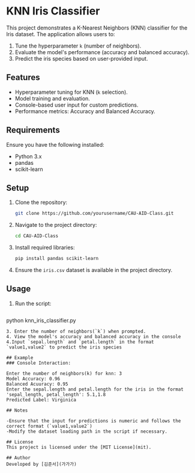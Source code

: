 
# KNN Iris Classifier

This project demonstrates a K-Nearest Neighbors (KNN) classifier for the Iris dataset. The application allows users to:
1. Tune the hyperparameter `k` (number of neighbors).
2. Evaluate the model's performance (accuracy and balanced accuracy).
3. Predict the iris species based on user-provided input.

## Features
- Hyperparameter tuning for KNN (`k` selection).
- Model training and evaluation.
- Console-based user input for custom predictions.
- Performance metrics: Accuracy and Balanced Accuracy.

## Requirements
Ensure you have the following installed:
- Python 3.x
- pandas
- scikit-learn

## Setup
1. Clone the repository:
   ```bash
   git clone https://github.com/yourusername/CAU-AID-Class.git
   ```
2. Navigate to the project directory:
   ```bash
   cd CAU-AID-Class
   ```
3. Install required libraries:
   ```bash
   pip install pandas scikit-learn
   ```
4. Ensure the `iris.csv` dataset is available in the project directory.

## Usage 
1. Run the script:
   ```bash
python knn_iris_classifier.py
   ```
3. Enter the number of neighbors(`k`) when prompted.
4. View the model's accuracy and balanced accuracy in the console
4.Input `sepal.length` and `petal.length` in the format `value1,value2` to predict the iris species

## Example
### Console Interaction:

 Enter the number of neighbors(k) for knn: 3
 Model Accuracy: 0.96
 Balanced Acuuracy: 0.95
 Enter the sepal.length and petal.length for the iris in the format 'sepal_length, petal_length': 5.1,1.8
 Predicted Label: Virginica

## Notes

-Ensure that the input for predictions is numeric and follows the correct format (`value1,value2`)
-Modify the dataset loading path in the script if necessary.

## License
This project is licensed under the [MIT License](mit).

## Author
Developed by [김준서](가가가)
